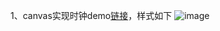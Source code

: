 1、canvas实现时钟demo[链接](https://github.com/yht1989/clock-demo/blob/master/clock.html)，样式如下
![image](https://github.com/yht1989/clock-demo/blob/master/clock.png)
